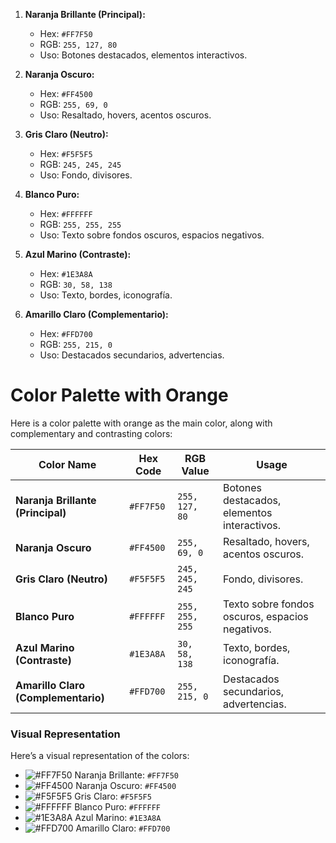 1. **Naranja Brillante (Principal):**
   - Hex: `#FF7F50`
   - RGB: `255, 127, 80`
   - Uso: Botones destacados, elementos interactivos.

2. **Naranja Oscuro:**
   - Hex: `#FF4500`
   - RGB: `255, 69, 0`
   - Uso: Resaltado, hovers, acentos oscuros.

3. **Gris Claro (Neutro):**
   - Hex: `#F5F5F5`
   - RGB: `245, 245, 245`
   - Uso: Fondo, divisores.

4. **Blanco Puro:**
   - Hex: `#FFFFFF`
   - RGB: `255, 255, 255`
   - Uso: Texto sobre fondos oscuros, espacios negativos.

5. **Azul Marino (Contraste):**
   - Hex: `#1E3A8A`
   - RGB: `30, 58, 138`
   - Uso: Texto, bordes, iconografía.

6. **Amarillo Claro (Complementario):**
   - Hex: `#FFD700`
   - RGB: `255, 215, 0`
   - Uso: Destacados secundarios, advertencias.


# Color Palette with Orange

Here is a color palette with orange as the main color, along with complementary and contrasting colors:

| Color Name          | Hex Code  | RGB Value         | Usage                                      |
|---------------------|-----------|-------------------|--------------------------------------------|
| **Naranja Brillante (Principal)** | `#FF7F50` | `255, 127, 80`    | Botones destacados, elementos interactivos. |
| **Naranja Oscuro**   | `#FF4500` | `255, 69, 0`      | Resaltado, hovers, acentos oscuros.         |
| **Gris Claro (Neutro)** | `#F5F5F5` | `245, 245, 245`   | Fondo, divisores.                          |
| **Blanco Puro**      | `#FFFFFF` | `255, 255, 255`   | Texto sobre fondos oscuros, espacios negativos. |
| **Azul Marino (Contraste)** | `#1E3A8A` | `30, 58, 138`     | Texto, bordes, iconografía.                |
| **Amarillo Claro (Complementario)** | `#FFD700` | `255, 215, 0`    | Destacados secundarios, advertencias.      |

### Visual Representation

Here’s a visual representation of the colors:

- ![#FF7F50](https://via.placeholder.com/20/FF7F50/000000?text=+) Naranja Brillante: `#FF7F50`
- ![#FF4500](https://via.placeholder.com/20/FF4500/000000?text=+) Naranja Oscuro: `#FF4500`
- ![#F5F5F5](https://via.placeholder.com/20/F5F5F5/000000?text=+) Gris Claro: `#F5F5F5`
- ![#FFFFFF](https://via.placeholder.com/20/FFFFFF/000000?text=+) Blanco Puro: `#FFFFFF`
- ![#1E3A8A](https://via.placeholder.com/20/1E3A8A/000000?text=+) Azul Marino: `#1E3A8A`
- ![#FFD700](https://via.placeholder.com/20/FFD700/000000?text=+) Amarillo Claro: `#FFD700`

